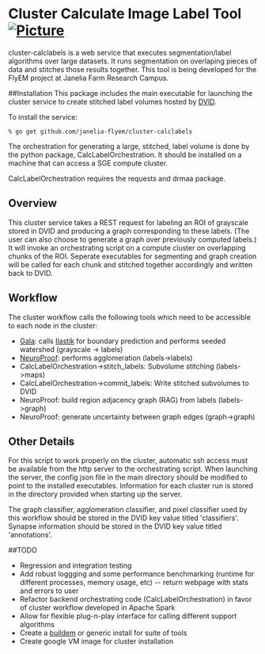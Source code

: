 # Cluster Calculate Image Label Tool [![Picture](https://raw.github.com/janelia-flyem/janelia-flyem.github.com/master/images/jfrc_grey_180x40.png)](http://www.janelia.org)

cluster-calclabels is a web service that executes segmentation/label
algorithms over large datasets.  It runs segmentation on overlaping
pieces of data and stitches those results together.  This tool is being
developed for the FlyEM project at Janelia Farm Research Campus.

##Installation 
This package includes the main executable for launching the cluster service to create
stitched label volumes hosted by [DVID](https://github.com/janelia-flyem/dvid).

To install the service:

    % go get github.com/janelia-flyem/cluster-calclabels

The orchestration for generating a large, stitched, label volume is done by the python package, CalcLabelOrchestration.
It should be installed on a machine that can access a SGE compute cluster.

CalcLabelOrchestration requires the requests and drmaa package.

## Overview

This cluster service takes a REST request for labeling an ROI of grayscale stored in DVID and producing a
graph corresponding to these labels.  (The user can also choose to generate a graph over previously computed labels.)  It will
invoke an orchestrating script on a compute cluster on overlapping chunks of the ROI.  Seperate executables for segmenting
and graph creation will be called for each chunk and stitched together accordingly and written back to DVID.

## Workflow

The cluster workflow calls the following tools which need to be accessible to each node in the cluster:

* [Gala](https://github.com/janelia-flyem/gala): calls [Ilastik](https://github.com/ilastik) for boundary prediction and performs seeded watershed (grayscale -> labels)
* [NeuroProof](https://github.com/janelia-flyem/neuroproof): performs agglomeration (labels->labels)
* CalcLabelOrchestration->stitch_labels: Subvolume stitching (labels->maps)
* CalcLabelOrchestration->commit_labels: Write stitched subvolumes to DVID
* NeuroProof: build region adjacency graph (RAG) from labels (labels->graph)
* NeuroProof: generate uncertainty between graph edges (graph->graph)

## Other Details

For this script to work properly on the cluster, automatic ssh access must be available from the http server to the orchestrating script.  When launching the server,
the config json file in the main directory should be modified to point to the installed executables.  Information for each cluster run is stored in the directory
provided when starting up the server.

The graph classifier, agglomeration classifier, and pixel classifier used by this workflow should be stored in the DVID key value titled 'classifiers'.  Synapse
information should be stored in the DVID key value titled 'annotations'.

##TODO

* Regression and integration testing
* Add robust loggging and some performance benchmarking (runtime for different processes, memory usage, etc) -- return webpage with stats and errors to user
* Refactor backend orchestrating code (CalcLabelOrchestration) in favor of cluster workflow developed in Apache Spark
* Allow for flexible plug-n-play interface for calling different support algorithms
* Create a [buildem](https://github.com/janelia-flyem/buildem) or generic install for suite of tools
* Create google VM image for cluster installation
